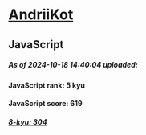 # [AndriiKot](https://www.codewars.com/users/AndriiKot) 
## JavaScript
##### As of 2024-10-18 14:40:04 uploaded:
#### JavaScript rank: 5 kyu
#### JavaScript score: 619
##### [8-kyu: 304](https://github.com/AndriiKot/JavaScript__CodeWars/tree/main/kyu-8)
